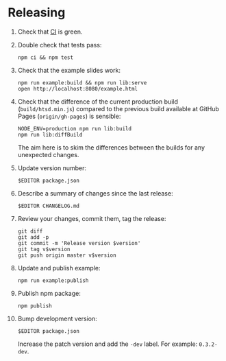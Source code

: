 # Releasing

1. Check that [CI] is green.

2. Double check that tests pass:

    ``` shell
    npm ci && npm test
    ```

3. Check that the example slides work:

    ``` shell
    npm run example:build && npm run lib:serve
    open http://localhost:8080/example.html
    ```

4. Check that the difference of the current production build
   (`build/htsd.min.js`) compared to the previous build available at
   GitHub Pages (`origin/gh-pages`) is sensible:

    ``` shell
    NODE_ENV=production npm run lib:build
    npm run lib:diffBuild
    ```

   The aim here is to skim the differences between the builds for any
   unexpected changes.

5. Update version number:

    ``` shell
    $EDITOR package.json
    ```

6. Describe a summary of changes since the last release:

    ``` shell
    $EDITOR CHANGELOG.md
    ```

7. Review your changes, commit them, tag the release:

    ``` shell
    git diff
    git add -p
    git commit -m 'Release version $version'
    git tag v$version
    git push origin master v$version
    ```

8. Update and publish example:

    ``` shell
    npm run example:publish
    ```

9. Publish npm package:

    ``` shell
    npm publish
    ```

10. Bump development version:

    ``` shell
    $EDITOR package.json
    ```

    Increase the patch version and add the `-dev` label. For example:
    `0.3.2-dev`.

[CI]: https://github.com/tkareine/hackers-tiny-slide-deck/actions?workflow=CI
